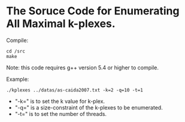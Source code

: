 # The Soruce Code for Enumerating All Maximal k-plexes. 

Compile: 
```
cd /src
make 
```
Note: this code requires g++ version 5.4 or higher to compile.

Example: 
```
./kplexes ../datas/as-caida2007.txt -k=2 -q=10 -t=1
```

- "-k=" is to set the k value for k-plex. 
- "-q=" is a size-constraint of the k-plexes to be enumerated.
- "-t=" is to set the number of threads. 
